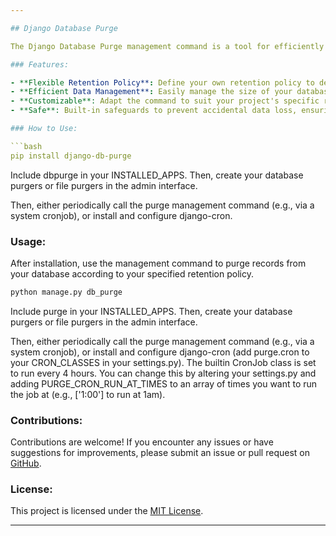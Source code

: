 ```yaml
---

## Django Database Purge

The Django Database Purge management command is a tool for efficiently removing unwanted records from your Django project's database based on a specified retention policy. This command helps you keep your database clean and optimized by permanently deleting records that are no longer needed.

### Features:

- **Flexible Retention Policy**: Define your own retention policy to determine which records should be purged from the database.
- **Efficient Data Management**: Easily manage the size of your database by removing outdated or unnecessary records.
- **Customizable**: Adapt the command to suit your project's specific requirements and database structure.
- **Safe**: Built-in safeguards to prevent accidental data loss, ensuring that only the intended records are purged.

### How to Use:

```bash
pip install django-db-purge
```

Include dbpurge in your INSTALLED_APPS. Then, create your database purgers or file purgers in the admin interface.

Then, either periodically call the purge management command (e.g., via a system cronjob), or install and configure django-cron.


### Usage:

After installation, use the management command to purge records from your database according to your specified retention policy.

```bash
python manage.py db_purge
```

Include purge in your INSTALLED_APPS. Then, create your database purgers or file purgers in the admin interface.

Then, either periodically call the purge management command (e.g., via a system cronjob), or install and configure django-cron (add purge.cron to your CRON_CLASSES in your settings.py). The builtin CronJob class is set to run every 4 hours. You can change this by altering your settings.py and adding PURGE_CRON_RUN_AT_TIMES to an array of times you want to run the job at (e.g., ['1:00'] to run at 1am).

### Contributions:

Contributions are welcome! If you encounter any issues or have suggestions for improvements, please submit an issue or pull request on [GitHub](link_to_github_repo).

### License:

This project is licensed under the [MIT License](link_to_license_file).

---
```

